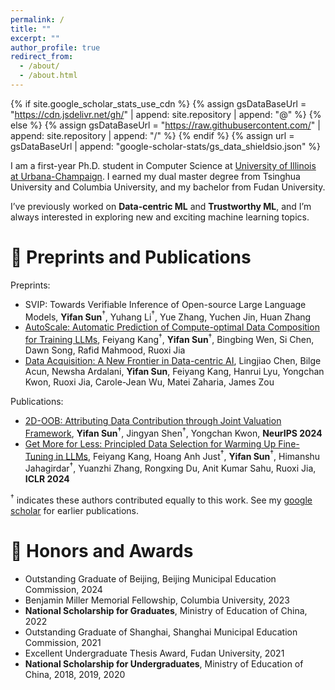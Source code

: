 ```yaml
---
permalink: /
title: ""
excerpt: ""
author_profile: true
redirect_from: 
  - /about/
  - /about.html
---
```


{% if site.google_scholar_stats_use_cdn %}
{% assign gsDataBaseUrl = "https://cdn.jsdelivr.net/gh/" | append: site.repository | append: "@" %}
{% else %}
{% assign gsDataBaseUrl = "https://raw.githubusercontent.com/" | append: site.repository | append: "/" %}
{% endif %}
{% assign url = gsDataBaseUrl | append: "google-scholar-stats/gs_data_shieldsio.json" %}

<span class='anchor' id='about-me'></span>

I am a first-year Ph.D. student in Computer Science at [University of Illinois at Urbana-Champaign](https://illinois.edu/). I earned my dual master degree from Tsinghua University and Columbia University, and my bachelor from Fudan University.

I’ve previously worked on **Data-centric ML** and **Trustworthy ML**, and I’m always interested in exploring new and exciting machine learning topics.

# 📝 Preprints and Publications 

Preprints:
- SVIP: Towards Verifiable Inference of Open-source Large Language Models, **Yifan Sun**$^{\dagger}$, Yuhang Li$^{\dagger}$, Yue Zhang, Yuchen Jin, Huan Zhang
- [AutoScale: Automatic Prediction of Compute-optimal Data Composition for Training LLMs](https://arxiv.org/abs/2407.20177), Feiyang Kang$^{\dagger}$, **Yifan Sun**$^{\dagger}$, Bingbing Wen, Si Chen, Dawn Song, Rafid Mahmood, Ruoxi Jia
- [Data Acquisition: A New Frontier in Data-centric AI](https://arxiv.org/pdf/2311.13712.pdf), Lingjiao Chen, Bilge Acun, Newsha Ardalani, **Yifan Sun**, Feiyang Kang, Hanrui Lyu, Yongchan Kwon, Ruoxi Jia, Carole-Jean Wu, Matei Zaharia, James Zou

Publications:
- [2D-OOB: Attributing Data Contribution through Joint Valuation Framework](https://arxiv.org/abs/2408.03572), **Yifan Sun**$^{\dagger}$, Jingyan Shen$^{\dagger}$, Yongchan Kwon, **NeurIPS 2024**
- [Get More for Less: Principled Data Selection for Warming Up Fine-Tuning in LLMs](https://arxiv.org/abs/2405.02774), Feiyang Kang, Hoang Anh Just$^{\dagger}$, **Yifan Sun**$^{\dagger}$, Himanshu Jahagirdar$^{\dagger}$, Yuanzhi Zhang, Rongxing Du, Anit Kumar Sahu, Ruoxi Jia, **ICLR 2024**

$^{\dagger}$ indicates these authors contributed equally to this work. See my [google scholar](https://scholar.google.com/citations?user=S3Fwr_wAAAAJ&hl=en) for earlier publications.


# 🥇 Honors and Awards
- Outstanding Graduate of Beijing, Beijing Municipal Education Commission, 2024
- Benjamin Miller Memorial Fellowship, Columbia University, 2023
- **National Scholarship for Graduates**, Ministry of Education of China, 2022
- Outstanding Graduate of Shanghai, Shanghai Municipal Education Commission, 2021
- Excellent Undergraduate Thesis Award, Fudan University, 2021
- **National Scholarship for Undergraduates**, Ministry of Education of China, 2018, 2019, 2020

